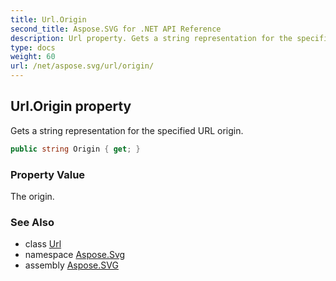 ```yaml
---
title: Url.Origin
second_title: Aspose.SVG for .NET API Reference
description: Url property. Gets a string representation for the specified URL origin
type: docs
weight: 60
url: /net/aspose.svg/url/origin/
---
```

## Url.Origin property

Gets a string representation for the specified URL origin.

```csharp
public string Origin { get; }
```

### Property Value

The origin.

### See Also

* class [Url](../)
* namespace [Aspose.Svg](../../url/)
* assembly [Aspose.SVG](../../../)

